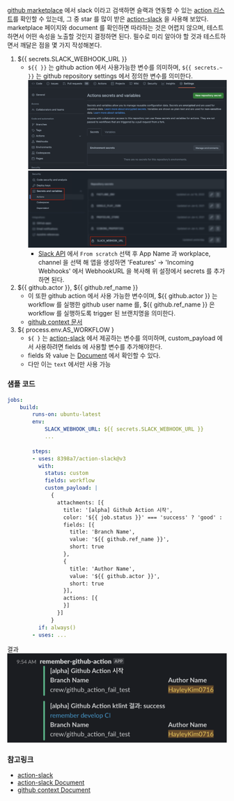 [github marketplace](https://github.com/marketplace) 에서 slack 이라고 검색하면 슬랙과 연동할 수 있는 [action 리스트](https://github.com/marketplace?type=actions&query=slack+)를 확인할 수 있는데, 그 중 star 를 많이 받은 [action-slack](https://github.com/8398a7/action-slack) 을 사용해 보았다.
marketplace 페이지와 document 를 확인하면 따라하는 것은 어렵지 않으며, 테스트 하면서 어떤 속성을 노출할 것인지 결정하면 된다.
필수로 미리 알아야 할 것과 테스트하면서 깨달은 점을 몇 가지 작성해본다.

1. ${{ secrets.SLACK_WEBHOOK_URL }}
    - `${{ }}` 는 github action 에서 사용가능한 변수를 의미하며, `${{ secrets.~ }}` 는 github repository settings 에서 정의한 변수를 의미한다.
      ![github_settings_secrets1.png](github_settings_secrets1.png)
      ![github_settings_secrets2.png](github_settings_secrets2.png)
      - [Slack API](https://api.slack.com/apps?new_app=1) 에서 `From scratch` 선택 후 App Name 과 workplace, channel 을 선택 해 앱을 생성하면 'Features' -> 'Incoming Webhooks' 에서 WebhookURL 을 복사해 위 설정에서 secrets 를 추가하면 된다.
2. ${{ github.actor }}, ${{ github.ref_name }}
    - 이 또한 github action 에서 사용 가능한 변수이며, ${{ github.actor }} 는 workflow 를 실행한 github user name 를, ${{ github.ref_name }} 은 workflow 를 실행하도록 trigger 된 브랜치명을 의미한다.
    - [github context 문서](https://action-slack.netlify.app/usage/fields/)
3. ${ process.env.AS_WORKFLOW }
   - `${ }` 는 [action-slack](https://github.com/8398a7/action-slack) 에서 제공하는 변수를 의미하며, custom_payload 에서 사용하려면 fields 에 사용할 변수를 추가해야한다.
   - fields 와 value 는 [Document](https://action-slack.netlify.app/usage/fields/) 에서 확인할 수 있다.
   - 다만 이는 `text` 에서만 사용 가능

### 샘플 코드
```yaml
jobs:
    build:
        runs-on: ubuntu-latest
        env:
            SLACK_WEBHOOK_URL: ${{ secrets.SLACK_WEBHOOK_URL }}
            ...
        
        steps:
        - uses: 8398a7/action-slack@v3
          with:
            status: custom
            fields: workflow
            custom_payload: |
              {
                attachments: [{
                  title: '[alpha] Github Action 시작', 
                  color: '${{ job.status }}' === 'success' ? 'good' : '${{ job.status }}' === 'failure' ? 'danger' : 'warning',
                  fields: [{
                    title: 'Branch Name',
                    value: '${{ github.ref_name }}',
                    short: true
                  },
                  {
                    title: 'Author Name',
                    value: '${{ github.actor }}',
                    short: true
                  }],
                  actions: [{
                  }]
                }]
              }
          if: always()
        - uses: ...
```

결과
![notify_github_action_to_slack_result.png](notify_github_action_to_slack_result.png)

### 참고링크
* [action-slack](https://github.com/8398a7/action-slack)
* [action-slack Document](https://action-slack.netlify.app/)
* [github context Document](https://action-slack.netlify.app/usage/fields/)

